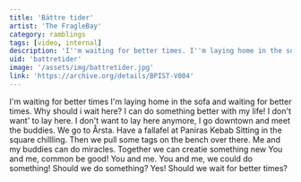 ```yaml
---
title: 'Bättre tider'
artist: 'The FragleBay'
category: ramblings
tags: [video, internal]
description: 'I''m waiting for better times. I''m laying home in the sofa and waiting for better times. Why should i wait here? I can do something better with my life!'
uid: 'battretider'
image: '/assets/img/battretider.jpg'
link: 'https://archive.org/details/BPIST-V004'
---
```

I'm waiting for better times
I'm laying home in the sofa and waiting for better times.
Why should i wait here? I can do something better with my life!
I don't want' to lay here.
I don't want to lay here anymore,
I go downtown and meet the buddies.
We go to Årsta.
Have a fallafel at Paniras Kebab
Sitting in the square chillling.
Then we pull some tags on the bench over there.
Me and my buddies can do miracles.
Together we can creatie something new
You and me, common be good! 
You and me.
You and me, we could do something!
Should we do something?
Yes!
Should we wait for better times?   